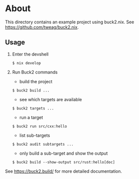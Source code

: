 # About

This directory contains an example project using buck2.nix. See https://github.com/tweag/buck2.nix.

## Usage

1. Enter the devshell

    ```console
    $ nix develop
    ```

2. Run Buck2 commands

    * build the project

    ```console
    $ buck2 build ...
    ```

    * see which targets are available

    ```console
    $ buck2 targets ...
    ```

    * run a target

    ``` console
    $ buck2 run src/cxx:hello
    ```

    * list sub-targets

    ```console
    $ buck2 audit subtargets ...
    ```

    * only build a sub-target and show the output

    ``` console
    $ buck2 build --show-output src/rust:hello[doc]
    ```

See https://buck2.build/ for more detailed documentation.
